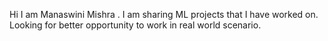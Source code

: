 Hi I am Manaswini Mishra .
I am sharing ML projects that I have worked on.
Looking for better opportunity to work in real world scenario.
